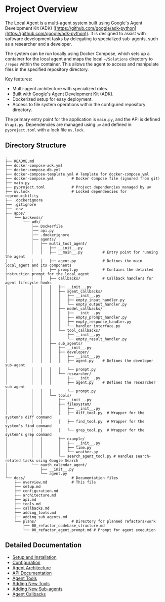 # Project Overview

The Local Agent is a multi-agent system built using Google's Agent Development Kit (ADK) ([https://github.com/google/adk-python](https://github.com/google/adk-python)). It is designed to assist with software development tasks by delegating to specialized sub-agents, such as a researcher and a developer.

The system can be run locally using Docker Compose, which sets up a container for the local agent and maps the local `~/Solutions` directory to `/repos` within the container. This allows the agent to access and manipulate files in the specified repository directory.

Key features:
- Multi-agent architecture with specialized roles.
- Built with Google's Agent Development Kit (ADK).
- Dockerized setup for easy deployment.
- Access to file system operations within the configured repository directory.

The primary entry point for the application is `main.py`, and the API is defined in `api.py`. Dependencies are managed using `uv` and defined in `pyproject.toml` with a lock file `uv.lock`.

## Directory Structure

```text
.
├── README.md
├── docker-compose-adk.yml
├── docker-compose-db.yml
├── docker-compose-template.yml # Template for docker-compose.yml
├── docker-compose.yml        # Docker Compose file (ignored from git)
├── main.py
├── pyproject.toml            # Project dependencies managed by uv
├── uv.lock                   # Locked dependencies for reproducibility
├── .dockerignore
├── .gitignore
├── .env
├── apps/
│   └── backends/
│       └── adk/
│           ├── Dockerfile
│           ├── api.py
│           ├── .dockerignore
│           ├── agents/
│           │   ├── multi_tool_agent/
│           │   │   ├── __init__.py
│           │   │   ├── __main__.py         # Entry point for running the agent
│           │   │   ├── agent.py            # Defines the main local_agent and its components
│           │   │   ├── prompt.py           # Contains the detailed instruction prompt for the local_agent
│           │   │   ├── callbacks/          # Callback handlers for agent lifecycle hooks
│           │   │   │   ├── __init__.py
│           │   │   │   ├── agent_callbacks/
│           │   │   │   │   ├── __init__.py
│           │   │   │   │   ├── empty_input_handler.py
│           │   │   │   │   └── empty_output_handler.py
│           │   │   │   ├── model_callbacks/
│           │   │   │   │   ├── __init__.py
│           │   │   │   │   ├── empty_prompt_handler.py
│           │   │   │   │   ├── empty_response_handler.py
│           │   │   │   │   └── handler_interface.py
│           │   │   │   └── tool_callbacks/
│           │   │   │       ├── __init__.py
│           │   │   │       └── empty_result_handler.py
│           │   │   ├── sub_agents/
│           │   │   │   ├── __init__.py
│           │   │   │   ├── developer/
│           │   │   │   │   ├── __init__.py
│           │   │   │   │   ├── agent.py    # Defines the developer sub-agent
│           │   │   │   │   └── prompt.py
│           │   │   │   └── researcher/
│           │   │   │       ├── __init__.py
│           │   │   │       ├── agent.py    # Defines the researcher sub-agent
│           │   │   │       └── prompt.py
│           │   │   └── tools/
│           │   │       ├── __init__.py
│           │   │       ├── filesystem/
│           │   │       │   ├── __init__.py
│           │   │       │   ├── diff_tool.py  # Wrapper for the system's diff command
│           │   │       │   ├── find_tool.py  # Wrapper for the system's find command
│           │   │       │   └── grep_tool.py  # Wrapper for the system's grep command
│           │   │       ├── example/
│           │   │       │   ├── __init__.py
│           │   │       │   ├── time.py
│           │   │       │   └── weather.py
│           │   │       └── search_agent_tool.py # Handles search-related tasks using Google Search
│           └── oauth_calendar_agent/
│               ├── __init__.py
│               └── agent.py
└── docs/                     # Documentation files
    ├── overview.md           # This file
    ├── setup.md
    ├── configuration.md
    ├── architecture.md
    ├── api.md
    ├── tools.md
    ├── callbacks.md
    ├── adding_tools.md
    ├── adding_sub_agents.md
    └── plans/                # Directory for planned refactors/work
        ├── 00_refactor_codebase_structure.md
        └── 00_refactor_agent_prompt.md # Prompt for agent execution
```

## Detailed Documentation

*   [Setup and Installation](setup.md)
*   [Configuration](configuration.md)
*   [Agent Architecture](architecture.md)
*   [API Documentation](api.md)
*   [Agent Tools](tools.md)
*   [Adding New Tools](adding_tools.md)
*   [Adding New Sub-agents](adding_sub_agents.md)
*   [Agent Callbacks](callbacks.md)

